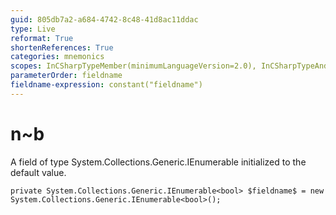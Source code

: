 ```yaml
---
guid: 805db7a2-a684-4742-8c48-41d8ac11ddac
type: Live
reformat: True
shortenReferences: True
categories: mnemonics
scopes: InCSharpTypeMember(minimumLanguageVersion=2.0), InCSharpTypeAndNamespace(minimumLanguageVersion=2.0)
parameterOrder: fieldname
fieldname-expression: constant("fieldname")
---
```


# n~b

A field of type System.Collections.Generic.IEnumerable<bool> initialized to the default value.

```
private System.Collections.Generic.IEnumerable<bool> $fieldname$ = new System.Collections.Generic.IEnumerable<bool>();
```
